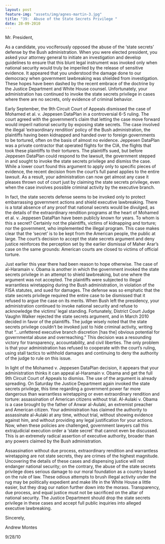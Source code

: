 ```yaml
---
layout: post
feature-img: "assets/img/agnes-martin-3.jpg"
title: "39:  Abuse of the State Secrets Privilege "
date: 28-09-2010
---
```

Mr. President,

As a candidate, you vociferously opposed the abuse of the ‘state secrets’ defense by the Bush administration. When you were elected president, you asked your attorney general to initiate an investigation and develop guidelines to ensure that this blunt legal instrument was invoked only when national security would truly be imperiled by the release of sensitive evidence. It appeared that you understood the damage done to our democracy when government lawbreaking was shielded from investigation. These hopes have been dashed by the recent embrace of the doctrine by the Justice Department and White House counsel. Unfortunately, your administration has continued to invoke the state secrets privilege in cases where there are no secrets, only evidence of criminal behavior.

Early September, the 9th Circuit Court of Appeals dismissed the case of Mohamed et al. v. Jeppesen DataPlan in a controversial 6-5 ruling. The court agreed with the government’s claim that letting the case move forward would imperil national security by exposing state secrets. The case involved the illegal ‘extraordinary rendition’ policy of the Bush administration, the plaintiffs having been kidnapped and handed over to foreign governments to be tortured, often on the basis of almost no evidence. Jeppesen DataPlan was a private contractor that operated flights for the CIA, the flights that took these plaintiffs to their torturers. The plaintiffs sued, but before Jeppesen DataPlan could respond to the lawsuit, the government stepped in and sought to invoke the state secrets privilege and dismiss the case. While a lower court found this argument to apply only to specific pieces of evidence, the recent decision from the court’s full panel applies to the entire lawsuit. As a result, your administration can now get almost any case it pleases thrown out of court just by claiming the state secrets privilege, even when the case involves possible criminal activity by the executive branch.

In fact, the state secrets defense seems to be invoked only to protect embarrassing government actions and shield executive lawbreaking. There is a total absence of any proof that national secrets would be divulged, as the details of the extraordinary rendition programs at the heart of Mohamed et al. v. Jeppesen DataPlan have been publicly known for years. To whom is this a secret? Certainly not the plaintiffs, victims of kidnapping and torture; nor the government, who implemented the illegal program. This case makes clear that the ‘secret’ is to be kept from the American people, the public at large. The court’s decision to accept the state secrets argument and deny justice reinforces the perception set by the earlier dismissal of Maher Arar’s case on the same grounds: American courts are closed to victims of official torture.

Just earlier this year there had been reason to hope otherwise. The case of al-Haramain v. Obama is another in which the government invoked the state secrets privilege in an attempt to shield lawbreaking, but one where the argument was not accepted. The plaintiffs were subjected to illegal warrantless wiretapping during the Bush administration, in violation of the FISA statutes, and sued for damages. The defense was so emphatic that the state secrets privilege required the entire case to be dismissed that it refused to argue the case on its merits. When Bush left the presidency, your administration continued to invoke national security and refuse to acknowledge the victims’ legal standing. Fortunately, District Court Judge Vaughn Walker rejected the state secrets argument, and in March 2010 decided in favor of the plaintiffs. The judge wisely noted that the state secrets privilege couldn’t be invoked just to hide criminal activity, writing that “…unfettered executive branch discretion [has the] obvious potential for governmental abuse and overreaching.” This decision was a resounding victory for transparency, accountability, and civil liberties. The only problem is that your administration has refused to cooperate with the court’s ruling, using stall tactics to withhold damages and continuing to deny the authority of the judge to rule on this issue.

In light of the Mohamed v. Jeppesen DataPlan decision, it appears that your administration thinks it can appeal al-Haramain v. Obama and get the full 9th Circuit Court of Appeals to dismiss. The use of the argument is already spreading. On Saturday the Justice Department again invoked the state secrets privilege, this time regarding a government power far more dangerous than warrantless wiretapping or even extraordinary rendition and torture: assassination of American citizens without trial. Al-Aulaki v. Obama is a case brought by the father of Anwar al-Aulaki, an extremist preacher and American citizen. Your administration has claimed the authority to assassinate al-Aulaki at any time, without trial, without showing evidence against him, and without providing any legal justification for your actions. Now, when these policies are challenged, government lawyers call this extrajudicial execution order a ‘state secret’ that cannot even be discussed. This is an extremely radical assertion of executive authority, broader than any powers claimed by the Bush administration.

Assassination without due process, extraordinary rendition and warrantless wiretapping are not state secrets, they are crimes of the highest magnitude. Uncovering the details of these cases and dispensing justice will not endanger national security; on the contrary, the abuse of the state secrets privilege does serious damage to our moral foundation as a country based on the rule of law. These odious attempts to brush illegal activity under the rug may be politically expedient and make life in the White House a little easier, but they drag our nation further down into the morass. Transparency, due process, and equal justice must not be sacrificed on the altar of national security. The Justice Department should drop the state secrets privilege in these cases and accept full public inquiries into alleged executive lawbreaking.

Sincerely,

Andrew Montes

9/28/10
 


 
 